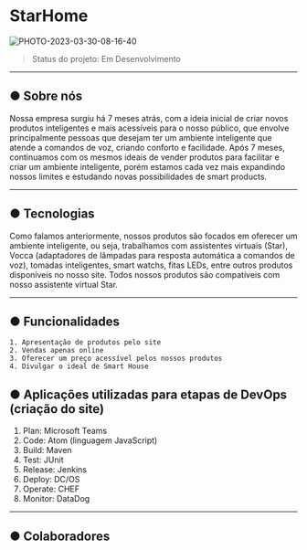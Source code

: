 # StarHome
![PHOTO-2023-03-30-08-16-40](https://user-images.githubusercontent.com/128197309/228921716-df100447-f804-4502-b4d6-cff604270d0f.jpg)
> Status do projeto: Em Desenvolvimento

---
## ● Sobre nós
  Nossa empresa surgiu há 7 meses atrás, com a ideia inicial de criar novos produtos inteligentes e mais acessíveis para o nosso público, que envolve principalmente pessoas que desejam ter um ambiente inteligente que atende a comandos de voz, criando conforto e facilidade. Após 7 meses, continuamos com os mesmos ideais de vender produtos para facilitar e criar um ambiente inteligente, porém estamos cada vez mais expandindo nossos limites e estudando novas possibilidades de smart products.

---
## ● Tecnologias
  Como falamos anteriormente, nossos produtos são focados em oferecer um ambiente inteligente, ou seja, trabalhamos com assistentes virtuais (Star), Vocca (adaptadores de lâmpadas para resposta automática a comandos de voz), tomadas inteligentes, smart watchs, fitas LEDs, entre outros produtos disponíveis no nosso site. Todos nossos produtos são compatíveis com nosso assistente virtual Star.

---
## ● Funcionalidades 
```
1. Apresentação de produtos pelo site
2. Vendas apenas online
3. Oferecer um preço acessível pelos nossos produtos
4. Divulgar o ideal de Smart House
```
## ● Aplicações utilizadas para etapas de DevOps (criação do site)
1. Plan: Microsoft Teams
2. Code: Atom (linguagem JavaScript) 
3. Build: Maven
4. Test: JUnit
5. Release: Jenkins
6. Deploy: DC/OS 
7. Operate: CHEF
8. Monitor: DataDog

---
## ● Colaboradores


